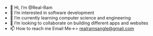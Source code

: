 - 👋 Hi, I’m @Real-Ram
- 👀 I’m interested in software development
- 🌱 I’m currently learning computer science and engineering
- 💞️ I’m looking to collaborate on building different apps and websites
- 📫 How to reach me Email Me->> realramsangle@gmail.com

<!---
Real-Ram/Real-Ram is a ✨ special ✨ repository because its `README.md` (this file) appears on your GitHub profile.
You can click the Preview link to take a look at your changes.
--->
